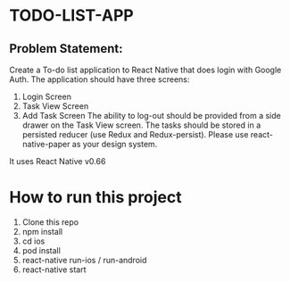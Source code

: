 # TODO-LIST-APP

## Problem Statement:
Create a To-do list application to React Native that does login with Google Auth. The application should have three screens: 
1. Login Screen
2. Task View Screen 
3. Add Task Screen
The ability to log-out should be provided from a side drawer on the Task View screen. The tasks should be stored in a persisted reducer (use Redux and Redux-persist). Please use react-native-paper as your design system. 

It uses React Native v0.66

# How to run this project

1. Clone this repo 
2. npm install
3. cd ios
4. pod install
5. react-native run-ios / run-android
6. react-native start
